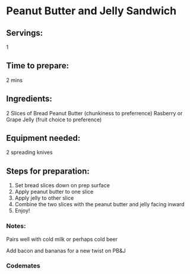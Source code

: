 # Peanut Butter and Jelly Sandwich

## Servings: 
1

## Time to prepare: 
2 mins

## Ingredients:
2 Slices of Bread
Peanut Butter (chunkiness to preferrence)
Rasberry or Grape Jelly (fruit choice to preference)


## Equipment needed: 
2 spreading knives


## Steps for preparation: 
1) Set bread slices down on prep surface 
2) Apply peanut butter to one slice 
3) Apply jelly to other slice 
4) Combine the two slices with the peanut butter and jelly facing inward 
5) Enjoy!



### Notes: 
Pairs well with cold milk or perhaps cold beer

Add bacon and bananas for a new twist on PB&J

### Codemates #
